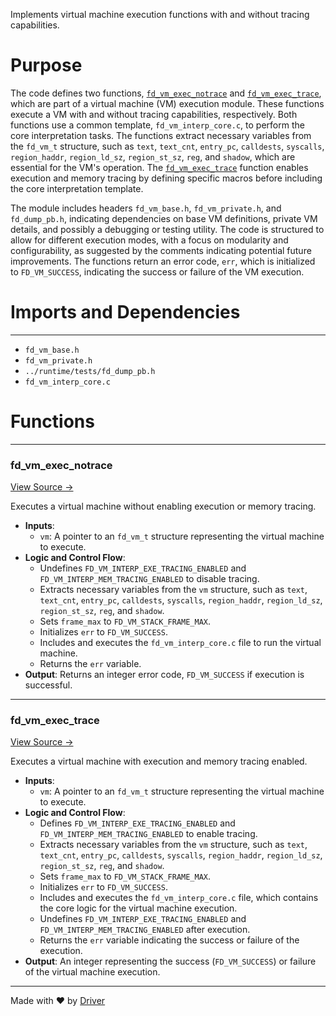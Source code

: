<!--------------------------------------------------------------------------------->
<!-- IMPORTANT: This file is auto-generated by Driver (https://driver.ai). -------->
<!-- Manual edits may be overwritten on future commits. --------------------------->
<!--------------------------------------------------------------------------------->

Implements virtual machine execution functions with and without tracing capabilities.

# Purpose
The code defines two functions, [`fd_vm_exec_notrace`](<#fd_vm_exec_notrace>) and [`fd_vm_exec_trace`](<#fd_vm_exec_trace>), which are part of a virtual machine (VM) execution module. These functions execute a VM with and without tracing capabilities, respectively. Both functions use a common template, `fd_vm_interp_core.c`, to perform the core interpretation tasks. The functions extract necessary variables from the `fd_vm_t` structure, such as `text`, `text_cnt`, `entry_pc`, `calldests`, `syscalls`, `region_haddr`, `region_ld_sz`, `region_st_sz`, `reg`, and `shadow`, which are essential for the VM's operation. The [`fd_vm_exec_trace`](<#fd_vm_exec_trace>) function enables execution and memory tracing by defining specific macros before including the core interpretation template.

The module includes headers `fd_vm_base.h`, `fd_vm_private.h`, and `fd_dump_pb.h`, indicating dependencies on base VM definitions, private VM details, and possibly a debugging or testing utility. The code is structured to allow for different execution modes, with a focus on modularity and configurability, as suggested by the comments indicating potential future improvements. The functions return an error code, `err`, which is initialized to `FD_VM_SUCCESS`, indicating the success or failure of the VM execution.
# Imports and Dependencies

---
- `fd_vm_base.h`
- `fd_vm_private.h`
- `../runtime/tests/fd_dump_pb.h`
- `fd_vm_interp_core.c`


# Functions

---
### fd\_vm\_exec\_notrace<!-- {{#callable:fd_vm_exec_notrace}} -->
[View Source →](<../../../../../src/flamenco/vm/fd_vm_interp.c#L8>)

Executes a virtual machine without enabling execution or memory tracing.
- **Inputs**:
    - `vm`: A pointer to an `fd_vm_t` structure representing the virtual machine to execute.
- **Logic and Control Flow**:
    - Undefines `FD_VM_INTERP_EXE_TRACING_ENABLED` and `FD_VM_INTERP_MEM_TRACING_ENABLED` to disable tracing.
    - Extracts necessary variables from the `vm` structure, such as `text`, `text_cnt`, `entry_pc`, `calldests`, `syscalls`, `region_haddr`, `region_ld_sz`, `region_st_sz`, `reg`, and `shadow`.
    - Sets `frame_max` to `FD_VM_STACK_FRAME_MAX`.
    - Initializes `err` to `FD_VM_SUCCESS`.
    - Includes and executes the `fd_vm_interp_core.c` file to run the virtual machine.
    - Returns the `err` variable.
- **Output**: Returns an integer error code, `FD_VM_SUCCESS` if execution is successful.


---
### fd\_vm\_exec\_trace<!-- {{#callable:fd_vm_exec_trace}} -->
[View Source →](<../../../../../src/flamenco/vm/fd_vm_interp.c#L40>)

Executes a virtual machine with execution and memory tracing enabled.
- **Inputs**:
    - `vm`: A pointer to an `fd_vm_t` structure representing the virtual machine to execute.
- **Logic and Control Flow**:
    - Defines `FD_VM_INTERP_EXE_TRACING_ENABLED` and `FD_VM_INTERP_MEM_TRACING_ENABLED` to enable tracing.
    - Extracts necessary variables from the `vm` structure, such as `text`, `text_cnt`, `entry_pc`, `calldests`, `syscalls`, `region_haddr`, `region_ld_sz`, `region_st_sz`, `reg`, and `shadow`.
    - Sets `frame_max` to `FD_VM_STACK_FRAME_MAX`.
    - Initializes `err` to `FD_VM_SUCCESS`.
    - Includes and executes the `fd_vm_interp_core.c` file, which contains the core logic for the virtual machine execution.
    - Undefines `FD_VM_INTERP_EXE_TRACING_ENABLED` and `FD_VM_INTERP_MEM_TRACING_ENABLED` after execution.
    - Returns the `err` variable indicating the success or failure of the execution.
- **Output**: An integer representing the success (`FD_VM_SUCCESS`) or failure of the virtual machine execution.



---
Made with ❤️ by [Driver](https://www.driver.ai/)